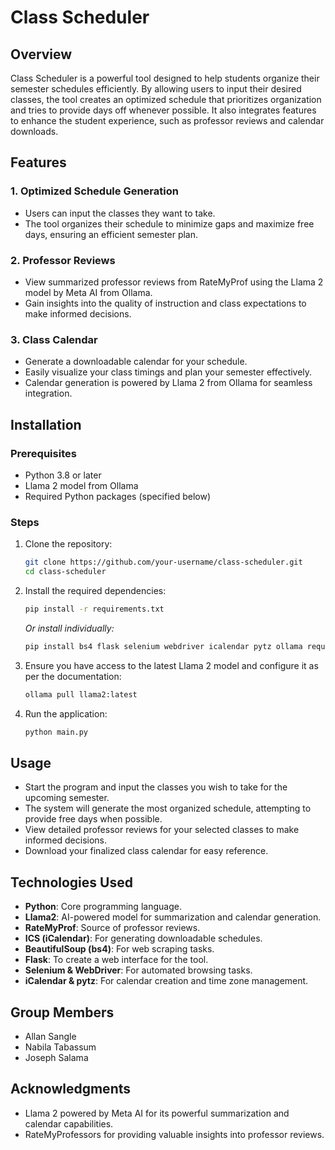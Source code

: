 # Class Scheduler

## Overview

Class Scheduler is a powerful tool designed to help students organize their semester schedules efficiently. By allowing users to input their desired classes, the tool creates an optimized schedule that prioritizes organization and tries to provide days off whenever possible. It also integrates features to enhance the student experience, such as professor reviews and calendar downloads.

## Features

### 1. Optimized Schedule Generation
- Users can input the classes they want to take.
- The tool organizes their schedule to minimize gaps and maximize free days, ensuring an efficient semester plan.

### 2. Professor Reviews
- View summarized professor reviews from RateMyProf using the Llama 2 model by Meta AI from Ollama.
- Gain insights into the quality of instruction and class expectations to make informed decisions.

### 3. Class Calendar
- Generate a downloadable calendar for your schedule.
- Easily visualize your class timings and plan your semester effectively.
- Calendar generation is powered by Llama 2 from Ollama for seamless integration.

## Installation

### Prerequisites
- Python 3.8 or later
- Llama 2 model from Ollama
- Required Python packages (specified below)

### Steps

1. Clone the repository:
   ```sh
   git clone https://github.com/your-username/class-scheduler.git
   cd class-scheduler
   ```

2. Install the required dependencies:
   ```sh
   pip install -r requirements.txt
   ```
   *Or install individually:*
   ```sh
   pip install bs4 flask selenium webdriver icalendar pytz ollama requests flask_cors icalendar
   ```

3. Ensure you have access to the latest Llama 2 model and configure it as per the documentation:
   ```sh
   ollama pull llama2:latest
   ```

4. Run the application:
   ```sh
   python main.py
   ```

## Usage

- Start the program and input the classes you wish to take for the upcoming semester.
- The system will generate the most organized schedule, attempting to provide free days when possible.
- View detailed professor reviews for your selected classes to make informed decisions.
- Download your finalized class calendar for easy reference.

## Technologies Used

- **Python**: Core programming language.
- **Llama2**: AI-powered model for summarization and calendar generation.
- **RateMyProf**: Source of professor reviews.
- **ICS (iCalendar)**: For generating downloadable schedules.
- **BeautifulSoup (bs4)**: For web scraping tasks.
- **Flask**: To create a web interface for the tool.
- **Selenium & WebDriver**: For automated browsing tasks.
- **iCalendar & pytz**: For calendar creation and time zone management.

## Group Members

- Allan Sangle
- Nabila Tabassum
- Joseph Salama

## Acknowledgments

- Llama 2 powered by Meta AI for its powerful summarization and calendar capabilities.
- RateMyProfessors for providing valuable insights into professor reviews.
